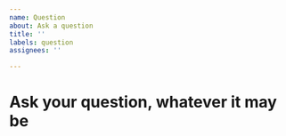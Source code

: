 ```yaml
---
name: Question
about: Ask a question
title: ''
labels: question
assignees: ''

---
```


# Ask your question, whatever it may be
